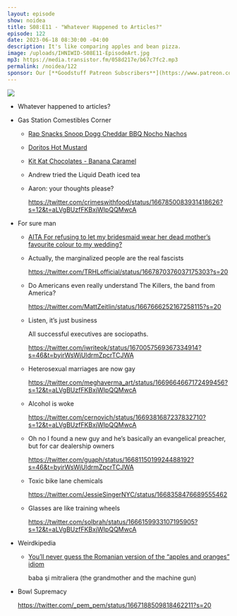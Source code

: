 ```yaml
---
layout: episode
show: noidea
title: S08:E11 - "Whatever Happened to Articles?"
episode: 122
date: 2023-06-18 08:30:00 -04:00
description: It's like comparing apples and bean pizza.
image: /uploads/IHNIWID-S08E11-EpisodeArt.jpg
mp3: https://media.transistor.fm/058d217e/b67c7fc2.mp3
permalink: /noidea/122
sponsor: Our [**Goodstuff Patreon Subscribers**](https://www.patreon.com/goodstuff "Goodstuff on Patreon") and listeners just like you! Support your favorite podcasts directly to get access to the discord and more.
---
```


![](/uploads/IHNIWID-S08E11-EpisodeArt.jpg)

- Whatever happened to articles?
- Gas Station Comestibles Corner
    - [Rap Snacks Snoop Dogg Cheddar BBQ Nocho Nachos](https://www.rapsnacks.net/products/snoop-dogg-cheddar-bbq-nocho-nachos-6-bags)
    - [Doritos Hot Mustard](https://www.snacks.com/product/doritos--hot-mustard-flavored-tortilla-chips-11676800)
    - [Kit Kat Chocolates - Banana Caramel](https://www.japancandystore.com/products/kit-kat-chocolates-banana-caramel)
    - Andrew tried the Liquid Death iced tea
    - Aaron: your thoughts please?
        
        https://twitter.com/crimeswithfood/status/1667850083931418626?s=12&t=aLVgBUzfFKBxjWIpQQMwcA
        
- For sure man
    - [AITA For refusing to let my bridesmaid wear her dead mother’s favourite colour to my wedding?](https://www.reddit.com/r/AmItheAsshole/comments/146s2mz/aita_for_refusing_to_let_my_bridesmaid_wear_her/)
    - Actually, the marginalized people are the real fascists
        
        https://twitter.com/TRHLofficial/status/1667870376037175303?s=20
        
    - Do Americans even really understand The Killers, the band from America?
        
        https://twitter.com/MattZeitlin/status/1667666252167258115?s=20
        
    - Listen, it’s just business
        
        All successful executives are sociopaths. 
        
        https://twitter.com/iwriteok/status/1670057569367334914?s=46&t=byirWsWjUldrmZpcrTCJWA
        
    - Heterosexual marriages are now gay
        
        https://twitter.com/meghaverma_art/status/1669664667172499456?s=12&t=aLVgBUzfFKBxjWIpQQMwcA
        
    - Alcohol is woke
        
        https://twitter.com/cernovich/status/1669381687237832710?s=12&t=aLVgBUzfFKBxjWIpQQMwcA
        
    - Oh no I found a new guy and he’s basically an evangelical preacher, but for car dealership owners
        
        https://twitter.com/guaph/status/1668115019924488192?s=46&t=byirWsWjUldrmZpcrTCJWA
        
    - Toxic bike lane chemicals
        
        https://twitter.com/JessieSingerNYC/status/1668358476689555462
        
    - Glasses are like training wheels
        
        https://twitter.com/solbrah/status/1666159933107195905?s=12&t=aLVgBUzfFKBxjWIpQQMwcA
        
- Weirdkipedia
    - [You’ll never guess the Romanian version of the “apples and oranges” idiom](https://en.wikipedia.org/wiki/Apples_and_oranges)
        
        baba şi mitraliera (the grandmother and the machine gun)
        
- Bowl Supremacy
    
    https://twitter.com/_pem_pem/status/1667188509818462211?s=20